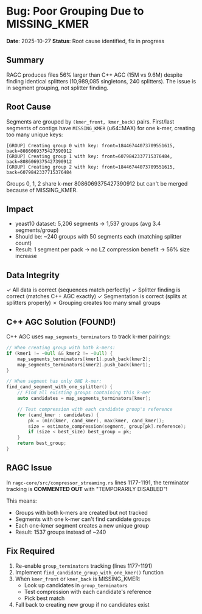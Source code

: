 # Bug: Poor Grouping Due to MISSING_KMER

**Date**: 2025-10-27
**Status**: Root cause identified, fix in progress

## Summary

RAGC produces files 56% larger than C++ AGC (15M vs 9.6M) despite finding identical splitters (10,989,085 singletons, 240 splitters). The issue is in segment grouping, not splitter finding.

## Root Cause

Segments are grouped by `(kmer_front, kmer_back)` pairs. First/last segments of contigs have `MISSING_KMER` (u64::MAX) for one k-mer, creating too many unique keys:

```
[GROUP] Creating group 0 with key: front=18446744073709551615, back=8086069375427390912
[GROUP] Creating group 1 with key: front=6079842337715376484, back=8086069375427390912
[GROUP] Creating group 2 with key: front=18446744073709551615, back=6079842337715376484
```

Groups 0, 1, 2 share k-mer 8086069375427390912 but can't be merged because of MISSING_KMER.

## Impact

- yeast10 dataset: 5,206 segments → 1,537 groups (avg 3.4 segments/group)
- Should be: ~240 groups with 50 segments each (matching splitter count)
- Result: 1 segment per pack → no LZ compression benefit → 56% size increase

## Data Integrity

✓ All data is correct (sequences match perfectly)
✓ Splitter finding is correct (matches C++ AGC exactly)
✓ Segmentation is correct (splits at splitters properly)
✗ Grouping creates too many small groups

## C++ AGC Solution (FOUND!)

C++ AGC uses `map_segments_terminators` to track k-mer pairings:

```cpp
// When creating group with both k-mers:
if (kmer1 != ~0ull && kmer2 != ~0ull) {
    map_segments_terminators[kmer1].push_back(kmer2);
    map_segments_terminators[kmer2].push_back(kmer1);
}

// When segment has only ONE k-mer:
find_cand_segment_with_one_splitter() {
    // Find all existing groups containing this k-mer
    auto candidates = map_segments_terminators[kmer];

    // Test compression with each candidate group's reference
    for (cand_kmer : candidates) {
        pk = (min(kmer, cand_kmer), max(kmer, cand_kmer));
        size = estimate_compression(segment, group[pk].reference);
        if (size < best_size) best_group = pk;
    }
    return best_group;
}
```

## RAGC Issue

In `ragc-core/src/compressor_streaming.rs` lines 1177-1191, the terminator tracking is **COMMENTED OUT** with "TEMPORARILY DISABLED"!

This means:
- Groups with both k-mers are created but not tracked
- Segments with one k-mer can't find candidate groups
- Each one-kmer segment creates a new unique group
- Result: 1537 groups instead of ~240

## Fix Required

1. Re-enable `group_terminators` tracking (lines 1177-1191)
2. Implement `find_candidate_group_with_one_kmer()` function
3. When `kmer_front` or `kmer_back` is MISSING_KMER:
   - Look up candidates in `group_terminators`
   - Test compression with each candidate's reference
   - Pick best match
4. Fall back to creating new group if no candidates exist
